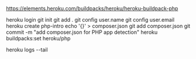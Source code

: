 
https://elements.heroku.com/buildpacks/heroku/heroku-buildpack-php

heroku login
git init
git add .
git config user.name
git config user.email
heroku create php-intro
echo '{}' > composer.json
git add composer.json
git commit -m "add composer.json for PHP app detection"
heroku buildpacks:set heroku/php

heroku logs --tail
